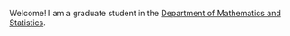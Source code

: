 Welcome! I am a graduate student in the [Department of Mathematics and Statistics](https://math.mst.edu/).
